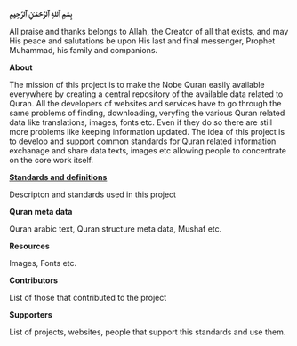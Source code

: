 **بِسۡمِ ٱللهِ ٱلرَّحۡمَـٰنِ ٱلرَّحِيمِ**

All praise and thanks belongs to Allah, the Creator of all that exists, and may His peace and salutations be upon His last and final messenger, Prophet Muhammad, his family and companions.

**About**

The mission of this project is to make the Nobe Quran easily available everywhere by creating a central repository of the available data related to Quran. All the developers of websites and services have to go through the same problems of finding, downloading, veryfing the various Quran related data like translations, images, fonts etc. Even if they do so there are still more problems like keeping information updated. The idea of this project is to develop and support common standards for Quran related information exchanage and share data  texts, images etc allowing people to concentrate on the core work itself. 

[**Standards and definitions**](https://github.com/quranacademy/QuranDataExchange/wiki)

Descripton and standards used in this project 

**Quran meta data**

Quran arabic text, Quran structure meta data, Mushaf etc.

**Resources**

Images, Fonts etc.

**Contributors**

List of those that contributed to the project

**Supporters**

List of projects, websites, people that support this standards and use them.
